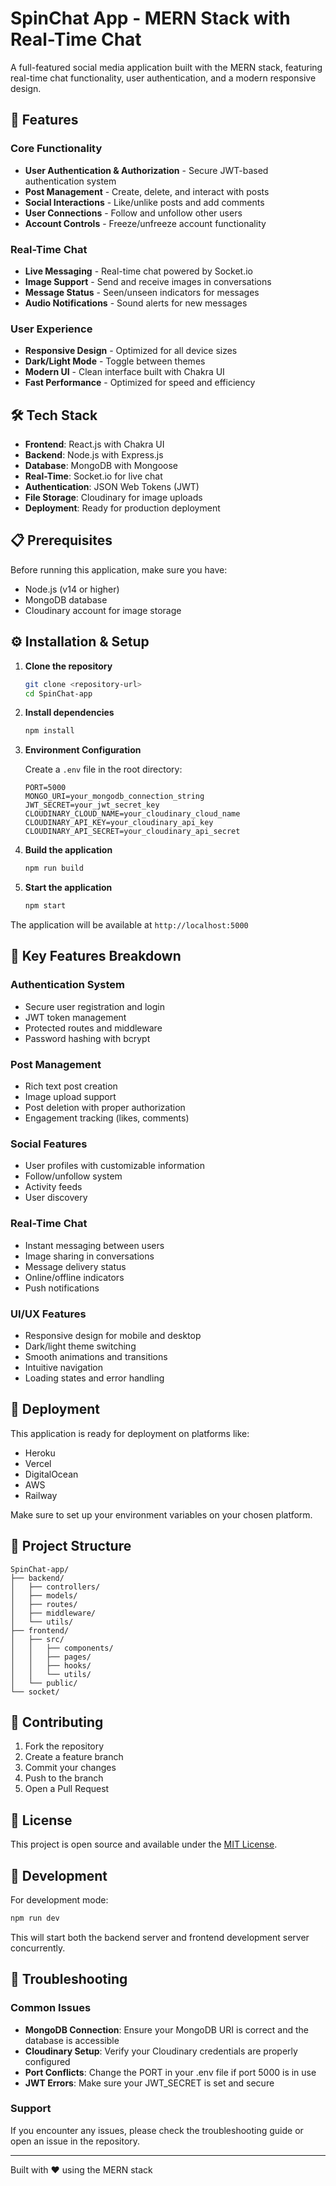 # SpinChat App - MERN Stack with Real-Time Chat

A full-featured social media application built with the MERN stack, featuring real-time chat functionality, user authentication, and a modern responsive design.

## 🚀 Features

### Core Functionality
- **User Authentication & Authorization** - Secure JWT-based authentication system
- **Post Management** - Create, delete, and interact with posts
- **Social Interactions** - Like/unlike posts and add comments
- **User Connections** - Follow and unfollow other users
- **Account Controls** - Freeze/unfreeze account functionality

### Real-Time Chat
- **Live Messaging** - Real-time chat powered by Socket.io
- **Image Support** - Send and receive images in conversations
- **Message Status** - Seen/unseen indicators for messages
- **Audio Notifications** - Sound alerts for new messages

### User Experience
- **Responsive Design** - Optimized for all device sizes
- **Dark/Light Mode** - Toggle between themes
- **Modern UI** - Clean interface built with Chakra UI
- **Fast Performance** - Optimized for speed and efficiency

## 🛠️ Tech Stack

- **Frontend**: React.js with Chakra UI
- **Backend**: Node.js with Express.js
- **Database**: MongoDB with Mongoose
- **Real-Time**: Socket.io for live chat
- **Authentication**: JSON Web Tokens (JWT)
- **File Storage**: Cloudinary for image uploads
- **Deployment**: Ready for production deployment

## 📋 Prerequisites

Before running this application, make sure you have:

- Node.js (v14 or higher)
- MongoDB database
- Cloudinary account for image storage

## ⚙️ Installation & Setup

1. **Clone the repository**
   ```bash
   git clone <repository-url>
   cd SpinChat-app
   ```

2. **Install dependencies**
   ```bash
   npm install
   ```

3. **Environment Configuration**
   
   Create a `.env` file in the root directory:
   ```env
   PORT=5000
   MONGO_URI=your_mongodb_connection_string
   JWT_SECRET=your_jwt_secret_key
   CLOUDINARY_CLOUD_NAME=your_cloudinary_cloud_name
   CLOUDINARY_API_KEY=your_cloudinary_api_key
   CLOUDINARY_API_SECRET=your_cloudinary_api_secret
   ```

4. **Build the application**
   ```bash
   npm run build
   ```

5. **Start the application**
   ```bash
   npm start
   ```

The application will be available at `http://localhost:5000`

## 🌟 Key Features Breakdown

### Authentication System
- Secure user registration and login
- JWT token management
- Protected routes and middleware
- Password hashing with bcrypt

### Post Management
- Rich text post creation
- Image upload support
- Post deletion with proper authorization
- Engagement tracking (likes, comments)

### Social Features
- User profiles with customizable information
- Follow/unfollow system
- Activity feeds
- User discovery

### Real-Time Chat
- Instant messaging between users
- Image sharing in conversations
- Message delivery status
- Online/offline indicators
- Push notifications

### UI/UX Features
- Responsive design for mobile and desktop
- Dark/light theme switching
- Smooth animations and transitions
- Intuitive navigation
- Loading states and error handling

## 🚀 Deployment

This application is ready for deployment on platforms like:
- Heroku
- Vercel
- DigitalOcean
- AWS
- Railway

Make sure to set up your environment variables on your chosen platform.

## 📁 Project Structure

```
SpinChat-app/
├── backend/
│   ├── controllers/
│   ├── models/
│   ├── routes/
│   ├── middleware/
│   └── utils/
├── frontend/
│   ├── src/
│   │   ├── components/
│   │   ├── pages/
│   │   ├── hooks/
│   │   └── utils/
│   └── public/
└── socket/
```

## 🤝 Contributing

1. Fork the repository
2. Create a feature branch
3. Commit your changes
4. Push to the branch
5. Open a Pull Request

## 📝 License

This project is open source and available under the [MIT License](LICENSE).

## 🔧 Development

For development mode:
```bash
npm run dev
```

This will start both the backend server and frontend development server concurrently.

## 🐛 Troubleshooting

### Common Issues

- **MongoDB Connection**: Ensure your MongoDB URI is correct and the database is accessible
- **Cloudinary Setup**: Verify your Cloudinary credentials are properly configured
- **Port Conflicts**: Change the PORT in your .env file if port 5000 is in use
- **JWT Errors**: Make sure your JWT_SECRET is set and secure

### Support

If you encounter any issues, please check the troubleshooting guide or open an issue in the repository.

---

Built with ❤️ using the MERN stack
